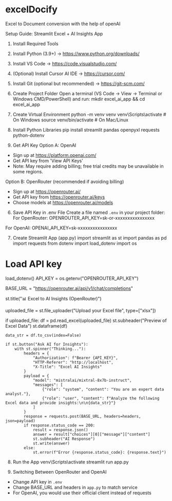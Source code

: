 # excelDocify
Excel to Document conversion with the help of openAI

Setup Guide: Streamlit Excel + AI Insights App
1. Install Required Tools
1. Install Python (3.9+) → https://www.python.org/downloads/
2. Install VS Code → https://code.visualstudio.com/
3. (Optional) Install Cursor AI IDE → https://cursor.com/
4. Install Git (optional but recommended) → https://git-scm.com/

2. Create Project Folder
Open a terminal (VS Code → View → Terminal or Windows CMD/PowerShell) and run:
mkdir excel_ai_app && cd excel_ai_app

3. Create Virtual Environment
python -m venv venv
venv\Scripts\activate   # On Windows
source venv/bin/activate  # On Mac/Linux

4. Install Python Libraries
pip install streamlit pandas openpyxl requests python-dotenv

5. Get API Key
Option A: OpenAI
- Sign up at https://platform.openai.com/
- Get API key from 'View API Keys'
- Note: May require adding billing; free trial credits may be unavailable in some regions.

Option B: OpenRouter (recommended if avoiding billing)
- Sign up at https://openrouter.ai/
- Get API key from https://openrouter.ai/keys
- Choose models at https://openrouter.ai/models

6. Save API Key in .env File
Create a file named `.env` in your project folder:
For OpenRouter:
OPENROUTER_API_KEY=sk-or-xxxxxxxxxxxxxxxx

For OpenAI:
OPENAI_API_KEY=sk-xxxxxxxxxxxxxxxx

7. Create Streamlit App (app.py)
import streamlit as st
import pandas as pd
import requests
from dotenv import load_dotenv
import os

# Load API key
load_dotenv()
API_KEY = os.getenv("OPENROUTER_API_KEY")

BASE_URL = "https://openrouter.ai/api/v1/chat/completions"

st.title("📊 Excel to AI Insights (OpenRouter)")

uploaded_file = st.file_uploader("Upload your Excel file", type=["xlsx"])

if uploaded_file:
    df = pd.read_excel(uploaded_file)
    st.subheader("Preview of Excel Data")
    st.dataframe(df)

    data_str = df.to_csv(index=False)

    if st.button("Ask AI for Insights"):
        with st.spinner("Thinking..."):
            headers = {
                "Authorization": f"Bearer {API_KEY}",
                "HTTP-Referer": "http://localhost",
                "X-Title": "Excel AI Insights"
            }
            payload = {
                "model": "mistralai/mixtral-8x7b-instruct",
                "messages": [
                    {"role": "system", "content": "You are an expert data analyst."},
                    {"role": "user", "content": f"Analyze the following Excel data and provide insights:\n\n{data_str}"}
                ]
            }
            response = requests.post(BASE_URL, headers=headers, json=payload)
            if response.status_code == 200:
                result = response.json()
                answer = result["choices"][0]["message"]["content"]
                st.subheader("AI Response")
                st.write(answer)
            else:
                st.error(f"Error {response.status_code}: {response.text}")

8. Run the App
venv\Scripts\activate
streamlit run app.py

9. Switching Between OpenRouter and OpenAI
- Change API key in `.env`
- Change BASE_URL and headers in `app.py` to match service
- For OpenAI, you would use their official client instead of requests

